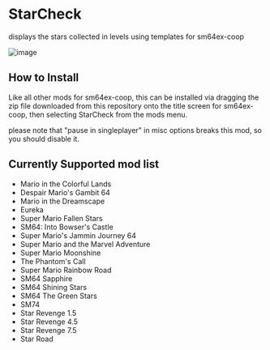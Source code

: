 # StarCheck
displays the stars collected in levels using templates for sm64ex-coop  

![image](https://github.com/andre1048576/StarCheck/assets/55166043/c0882205-b632-4331-a38a-6c57ef4c810c)

## How to Install
Like all other mods for sm64ex-coop, this can be installed via dragging the zip file downloaded from this repository onto the title screen for sm64ex-coop, then selecting StarCheck from the mods menu.

please note that "pause in singleplayer" in misc options breaks this mod, so you should disable it.

## Currently Supported mod list
- Mario in the Colorful Lands
- Despair Mario's Gambit 64
- Mario in the Dreamscape
- Eureka
- Super Mario Fallen Stars
- SM64: Into Bowser's Castle
- Super Mario's Jammin Journey 64
- Super Mario and the Marvel Adventure
- Super Mario Moonshine
- The Phantom's Call
- Super Mario Rainbow Road
- SM64 Sapphire
- SM64 Shining Stars
- SM64 The Green Stars
- SM74
- Star Revenge 1.5
- Star Revenge 4.5
- Star Revenge 7.5
- Star Road
